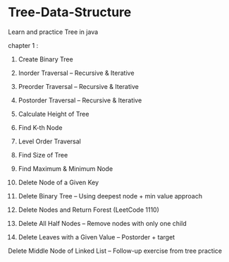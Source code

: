 # Tree-Data-Structure
Learn and practice Tree in  java 

chapter 1 : 

1. Create Binary Tree

2. Inorder Traversal – Recursive & Iterative

3. Preorder Traversal – Recursive & Iterative

4. Postorder Traversal – Recursive & Iterative

5. Calculate Height of Tree

6. Find K-th Node

7. Level Order Traversal

8. Find Size of Tree

9. Find Maximum & Minimum Node

10. Delete Node of a Given Key

11. Delete Binary Tree – Using deepest node + min value approach

12. Delete Nodes and Return Forest (LeetCode 1110)

13. Delete All Half Nodes – Remove nodes with only one child

14. Delete Leaves with a Given Value – Postorder + target

Delete Middle Node of Linked List – Follow-up exercise from tree practice
